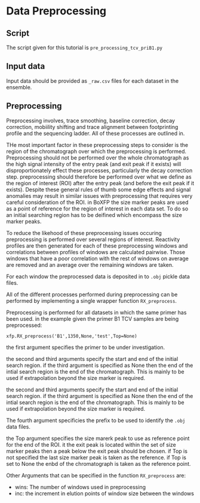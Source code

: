 # Data Preprocessing 

## Script

The script given for this tutorial is `pre_processing_tcv_priB1.py`

## Input data

Input data should be provided as `_raw.csv` files for each dataset in the ensemble. 

## Preprocessing

Preprocessing involves, trace smoothing, baseline correction, decay correction, mobiility shifting and trace alignment between footprinting profile and the sequencing ladder.
All of these processes are outlined in. 

THe most important factor in these preprocessing steps to consider is the region of the chromatograph over which the preprocessing is performed. Preprocessing should not be performed over the whole chromatograph as the high signal intensity of the entry peak (and exit peak if it exists) will disproportionately effect these processes, particularly the decay correction step. preprocessing should therefore be performed over what we define as the region of interest (ROI) after the entry peak (and before the exit peak if it exists). Despite these general rules of thumb some edge effects and signal anomalies may result in similar issues with preprocessing that requires very careful consideration of the ROI. in BoXFP the size marker peaks are used as a point of reference for the region of interest in each data set. To do so an initial searching region has to be deifined which encompass the size marker peaks. 


To reduce the likehood of these preprocessing issues occuring preprocessing is performed over several regions of interest. Reactivity profiles are then generated for each of these preprocessing windows and correlations between profiles of windows are calculated pairwise. Those windows that have a poor correlation with the rest of windows on average are removed and an average over the remaining windows are taken. 

For each window the preprocessed data is deposited in to `.obj` pickle data files. 

All of the different processes performed during preprocessing can be performed by implementing a single wrapper function `RX_preprocess`.

Preprocessing is performed for all datasets in which the same primer has been used. in the example given the primer B1 TCV samples are being preprocessed:

`xfp.RX_preprocess('B1',1350,None,'test',Top=None)`

the first argument specifies the primer to be under investigation. 

the second and third arguments specify the start and end of the initial search region. if the third argument is specified as None then the end of the intial search region is the end of the chromatograph. This is mainly to be used if extrapolation beyond the size marker is required. 

the second and third arguments specify the start and end of the initial search region. if the third argument is specified as None then the end of the intial search region is the end of the chromatograph. This is mainly to be used if extrapolation beyond the size marker is required. 

The fourth argument specificies the prefix to be used to identify the `.obj` data files. 

the Top argument specifies the size marerk peak to use as reference point for the end of the ROI. it the exit peak is located within the set of size marker peaks then a peak below the exit peak should be chosen. if Top is not specified the last size marker peak is taken as the reference. if Top is set to None the enbd of the chromatograph is taken as the reference point. 

Other Arguments that can be specified in the function `RX_preprocess` are:

+ wins: The number of windows used in preprocessing
+ inc: the increment in elution points of window size between the windows





